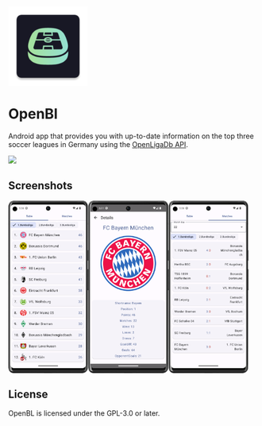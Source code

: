 <div align="left">
	
<img width="" src="app/src/main/res/mipmap-xxxhdpi/ic_launcher.png"  width=160 height=160  align="center">

</div>

# OpenBl

Android app that provides you with up-to-date information on the top three soccer leagues in Germany using the [OpenLigaDb API](https://github.com/OpenLigaDB/OpenLigaDB-Samples).

<a href="https://apt.izzysoft.de/fdroid/index/apk/com.Ounzy.OpenBl"><img src="https://gitlab.com/IzzyOnDroid/repo/-/raw/master/assets/IzzyOnDroid.png" height=80></a>

## Screenshots
<div style="display: flex">
<img src="fastlane/metadata/android/en-US/images/phoneScreenshots/1_Table.png" width="32%">
<img src="fastlane/metadata/android/en-US/images/phoneScreenshots/2_ClubView.png" width="32%">
<img src="fastlane/metadata/android/en-US/images/phoneScreenshots/3_MatchDay.png" width="32%">
</div>

## License
OpenBL is licensed under the GPL-3.0 or later.
